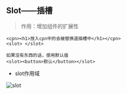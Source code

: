 ## Slot——插槽

> 作用：增加组件的扩展性

```
<cpn><h1>放入cpn中的会被替换道插槽中</h1></cpn>
<slot> </slot>

如果没有东西的话，使用默认值
<slot><button>默认</button></slot>
```

- slot作用域

![slot](/Users/wdf/Desktop/program/FRONT-END/learn-vue/Notes/imgs/slot.png)